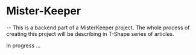 # Mister-Keeper
--
This is a backend part of a MisterKeeper project. 
The whole process of creating this project will be describing in T-Shape series of articles. 

In progress ...